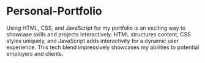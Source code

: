 # Personal-Portfolio
Using HTML, CSS, and JavaScript for my portfolio is an exciting way to showcase skills and projects interactively. HTML structures content, CSS styles uniquely, and JavaScript adds interactivity for a dynamic user experience. This tech blend impressively showcases my abilities to potential employers and clients.
